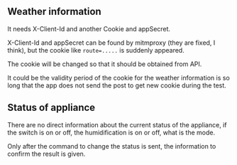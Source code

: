 ## Weather information

It needs X-Client-Id and another Cookie and appSecret.

X-Client-Id and appSecret can be found by mitmproxy (they are fixed, I think),
but the cookie like `route=.....` is suddenly appeared.

The cookie will be changed so that it should be obtained from API.

It could be the validity period of the cookie for the weather information
is so long that the app does not send the post to get new cookie during the test.

## Status of appliance

There are no direct information about the current status of the appliance,
if the switch is on or off, the humidification is on or off, what is the mode.

Only after the command to change the status is sent,
the information to confirm the result is given.
